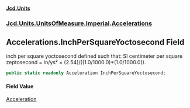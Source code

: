 #### [Jcd.Units](index 'index')
### [Jcd.Units.UnitsOfMeasure.Imperial](Jcd.Units.UnitsOfMeasure.Imperial 'Jcd.Units.UnitsOfMeasure.Imperial').[Accelerations](Accelerations 'Jcd.Units.UnitsOfMeasure.Imperial.Accelerations')

## Accelerations.InchPerSquareYoctosecond Field

inch per square yoctosecond defined such that: SI centimeter per square zeptosecond = in/ys² ×
(2.54)/((1.0/1000.0)*(1.0/1000.0)).

```csharp
public static readonly Acceleration InchPerSquareYoctosecond;
```

#### Field Value
[Acceleration](Acceleration 'Jcd.Units.UnitTypes.Acceleration')